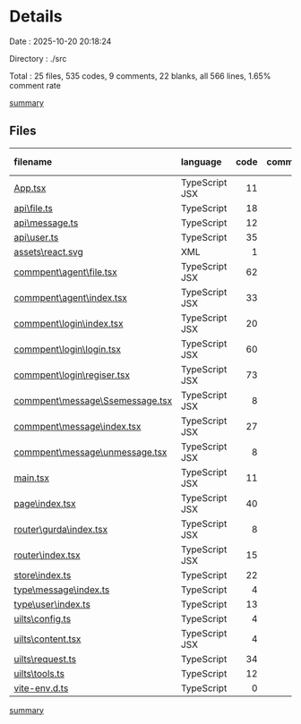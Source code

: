# Details

Date : 2025-10-20 20:18:24

Directory : ./src

Total : 25 files,  535 codes, 9 comments, 22 blanks, all 566 lines, 1.65% comment rate

[summary](results.md)

## Files
| filename | language | code | comment | blank | total | comment rate |
| :--- | :--- | ---: | ---: | ---: | ---: | ---: |
| [App.tsx](../src\App.tsx) | TypeScript JSX | 11 | 0 | 2 | 13 | 0.00% |
| [api\file.ts](../src\api\file.ts) | TypeScript | 18 | 0 | 1 | 19 | 0.00% |
| [api\message.ts](../src\api\message.ts) | TypeScript | 12 | 0 | 0 | 12 | 0.00% |
| [api\user.ts](../src\api\user.ts) | TypeScript | 35 | 0 | 2 | 37 | 0.00% |
| [assets\react.svg](../src\assets\react.svg) | XML | 1 | 0 | 0 | 1 | 0.00% |
| [commpent\agent\file.tsx](../src\commpent\agent\file.tsx) | TypeScript JSX | 62 | 0 | 0 | 62 | 0.00% |
| [commpent\agent\index.tsx](../src\commpent\agent\index.tsx) | TypeScript JSX | 33 | 0 | 1 | 34 | 0.00% |
| [commpent\login\index.tsx](../src\commpent\login\index.tsx) | TypeScript JSX | 20 | 0 | 0 | 20 | 0.00% |
| [commpent\login\login.tsx](../src\commpent\login\login.tsx) | TypeScript JSX | 60 | 0 | 1 | 61 | 0.00% |
| [commpent\login\regiser.tsx](../src\commpent\login\regiser.tsx) | TypeScript JSX | 73 | 0 | 5 | 78 | 0.00% |
| [commpent\message\Ssemessage.tsx](../src\commpent\message\Ssemessage.tsx) | TypeScript JSX | 8 | 0 | 0 | 8 | 0.00% |
| [commpent\message\index.tsx](../src\commpent\message\index.tsx) | TypeScript JSX | 27 | 0 | 0 | 27 | 0.00% |
| [commpent\message\unmessage.tsx](../src\commpent\message\unmessage.tsx) | TypeScript JSX | 8 | 0 | 0 | 8 | 0.00% |
| [main.tsx](../src\main.tsx) | TypeScript JSX | 11 | 0 | 2 | 13 | 0.00% |
| [page\index.tsx](../src\page\index.tsx) | TypeScript JSX | 40 | 0 | 1 | 41 | 0.00% |
| [router\gurda\index.tsx](../src\router\gurda\index.tsx) | TypeScript JSX | 8 | 0 | 0 | 8 | 0.00% |
| [router\index.tsx](../src\router\index.tsx) | TypeScript JSX | 15 | 0 | 1 | 16 | 0.00% |
| [store\index.ts](../src\store\index.ts) | TypeScript | 22 | 0 | 2 | 24 | 0.00% |
| [type\message\index.ts](../src\type\message\index.ts) | TypeScript | 4 | 0 | 0 | 4 | 0.00% |
| [type\user\index.ts](../src\type\user\index.ts) | TypeScript | 13 | 0 | 0 | 13 | 0.00% |
| [uilts\config.ts](../src\uilts\config.ts) | TypeScript | 4 | 0 | 1 | 5 | 0.00% |
| [uilts\content.tsx](../src\uilts\content.tsx) | TypeScript JSX | 4 | 0 | 0 | 4 | 0.00% |
| [uilts\request.ts](../src\uilts\request.ts) | TypeScript | 34 | 8 | 2 | 44 | 19.05% |
| [uilts\tools.ts](../src\uilts\tools.ts) | TypeScript | 12 | 0 | 0 | 12 | 0.00% |
| [vite-env.d.ts](../src\vite-env.d.ts) | TypeScript | 0 | 1 | 1 | 2 | 100.00% |

[summary](results.md)